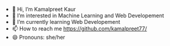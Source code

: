 - 👋 Hi, I’m Kamalpreet Kaur
- 👀 I’m interested in Machine Learning and Web Developement
- 🌱 I’m currently learning Web Developement
- 📫 How to reach me https://github.com/kamalpreet77/
- 😄 Pronouns: she/her

<!---
kamalpreet77/kamalpreet77 is a ✨ special ✨ repository because its `README.md` (this file) appears on your GitHub profile.
You can click the Preview link to take a look at your changes.
--->
